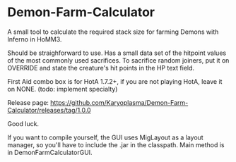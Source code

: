 # Demon-Farm-Calculator
A small tool to calculate the required stack size for farming Demons with Inferno in HoMM3.

Should be straighforward to use. Has a small data set of the hitpoint values of the most commonly used sacrifices. To sacrifice random joiners, put it on OVERRIDE and state the creature's hit points in the HP text field. 

First Aid combo box is for HotA 1.7.2+, if you are not playing HotA, leave it on NONE. (todo: implement specialty)

Release page: https://github.com/Karyoplasma/Demon-Farm-Calculator/releases/tag/1.0.0

Good luck.

If you want to compile yourself, the GUI uses MigLayout as a layout manager, so you'll have to include the .jar in the classpath. Main method is in DemonFarmCalculatorGUI.
